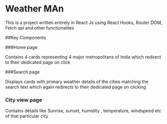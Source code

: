 # Weather MAn

This is a project written entirely in React Js using React Hooks, Router DOM, Fetch api and other functionalites

##Key Components

###Home page

Contains 4 cards representing 4 major metropolitans of India which redirect to their dedicated page on click

###Search page

Displays cards with primary weather details of the cities matching the search text which again redirects to their dedicated page on clicking

### City view page

Contains details like Sunrise, sunset, humidity , temperature, windspeed etc of that particular city 


